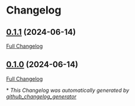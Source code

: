 # Changelog

## [0.1.1](https://github.com/ganiulis/generate-changelog-action/tree/0.1.1) (2024-06-14)

[Full Changelog](https://github.com/ganiulis/generate-changelog-action/compare/0.1.0...0.1.1)

## [0.1.0](https://github.com/ganiulis/generate-changelog-action/tree/0.1.0) (2024-06-14)

[Full Changelog](https://github.com/ganiulis/generate-changelog-action/compare/a29858dc0310853a04b2afb432800902dcb5cd50...0.1.0)



\* *This Changelog was automatically generated by [github_changelog_generator](https://github.com/github-changelog-generator/github-changelog-generator)*
